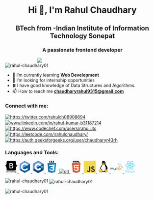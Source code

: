 <h1 align="center">Hi 👋, I'm Rahul Chaudhary</h1>
<h2 align="center">BTech from -Indian Institute of Information Technology Sonepat </h2>
<h3 align="center">A passionate frontend developer</h3>

<img align="right" akt="coding" width="400" src="https://camo.githubusercontent.com/19db51af5f90f1b152bc0b9078f5fe97053955be5074f03f17019c70345bdcdb/68747470733a2f2f6d69726f2e6d656469756d2e636f6d2f6d61782f313336302f302a37513379765349765f7430696f4a2d5a2e676966">
<p align="left"> <img src="https://komarev.com/ghpvc/?username=rahul-chaudhary01&label=Profile%20views&color=0e75b6&style=flat" alt="rahul-chaudhary01" /> </p>

- 🌱 I’m currently learning **Web Development**
- 🤔 I’m looking for internship opportunities
- 🍀 I have good knowledge of Data Structures and Algorithms.
- 📫 How to reach me **chaudharyrahul9315@gmail.com**

<h3 align="left">Connect with me:</h3>
<p align="left">
<a href="https://twitter.com/https://twitter.com/rahulch08908694" target="blank"><img align="center" src="https://raw.githubusercontent.com/rahuldkjain/github-profile-readme-generator/master/src/images/icons/Social/twitter.svg" alt="https://twitter.com/rahulch08908694" height="30" width="40" /></a>
<a href="https://linkedin.com/in/www.linkedin.com/in/rahul-kumar-b31187214" target="blank"><img align="center" src="https://raw.githubusercontent.com/rahuldkjain/github-profile-readme-generator/master/src/images/icons/Social/linked-in-alt.svg" alt="www.linkedin.com/in/rahul-kumar-b31187214" height="30" width="40" /></a>
<a href="https://www.codechef.com/users/https://www.codechef.com/users/rahuliiits" target="blank"><img align="center" src="https://cdn.jsdelivr.net/npm/simple-icons@3.1.0/icons/codechef.svg" alt="https://www.codechef.com/users/rahuliiits" height="30" width="40" /></a>
<a href="https://www.leetcode.com/https://leetcode.com/irahulchaudhary/" target="blank"><img align="center" src="https://raw.githubusercontent.com/rahuldkjain/github-profile-readme-generator/master/src/images/icons/Social/leet-code.svg" alt="https://leetcode.com/irahulchaudhary/" height="30" width="40" /></a>
<a href="https://auth.geeksforgeeks.org/user/https://auth.geeksforgeeks.org/user/chaudharyr43rh" target="blank"><img align="center" src="https://raw.githubusercontent.com/rahuldkjain/github-profile-readme-generator/master/src/images/icons/Social/geeks-for-geeks.svg" alt="https://auth.geeksforgeeks.org/user/chaudharyr43rh" height="30" width="40" /></a>
</p>

<h3 align="left">Languages and Tools:</h3>
<p align="left"> <a href="https://getbootstrap.com" target="_blank" rel="noreferrer"> <img src="https://raw.githubusercontent.com/devicons/devicon/master/icons/bootstrap/bootstrap-plain-wordmark.svg" alt="bootstrap" width="40" height="40"/> </a> <a href="https://www.cprogramming.com/" target="_blank" rel="noreferrer"> <img src="https://raw.githubusercontent.com/devicons/devicon/master/icons/c/c-original.svg" alt="c" width="40" height="40"/> </a> <a href="https://www.w3schools.com/cpp/" target="_blank" rel="noreferrer"> <img src="https://raw.githubusercontent.com/devicons/devicon/master/icons/cplusplus/cplusplus-original.svg" alt="cplusplus" width="40" height="40"/> </a> <a href="https://www.w3schools.com/css/" target="_blank" rel="noreferrer"> <img src="https://raw.githubusercontent.com/devicons/devicon/master/icons/css3/css3-original-wordmark.svg" alt="css3" width="40" height="40"/> </a> <a href="https://git-scm.com/" target="_blank" rel="noreferrer"> <img src="https://www.vectorlogo.zone/logos/git-scm/git-scm-icon.svg" alt="git" width="40" height="40"/> </a> <a href="https://www.w3.org/html/" target="_blank" rel="noreferrer"> <img src="https://raw.githubusercontent.com/devicons/devicon/master/icons/html5/html5-original-wordmark.svg" alt="html5" width="40" height="40"/> </a> <a href="https://developer.mozilla.org/en-US/docs/Web/JavaScript" target="_blank" rel="noreferrer"> <img src="https://raw.githubusercontent.com/devicons/devicon/master/icons/javascript/javascript-original.svg" alt="javascript" width="40" height="40"/> </a> <a href="https://www.linux.org/" target="_blank" rel="noreferrer"> <img src="https://raw.githubusercontent.com/devicons/devicon/master/icons/linux/linux-original.svg" alt="linux" width="40" height="40"/> </a> <a href="https://www.mysql.com/" target="_blank" rel="noreferrer"> <img src="https://raw.githubusercontent.com/devicons/devicon/master/icons/mysql/mysql-original-wordmark.svg" alt="mysql" width="40" height="40"/> </a> <a href="https://reactjs.org/" target="_blank" rel="noreferrer"> <img src="https://raw.githubusercontent.com/devicons/devicon/master/icons/react/react-original-wordmark.svg" alt="react" width="40" height="40"/> </a> </p>

<p><img align="left" src="https://github-readme-stats.vercel.app/api/top-langs?username=rahul-chaudhary01&show_icons=true&locale=en&layout=compact" alt="rahul-chaudhary01" /></p>

<p>&nbsp;<img align="center" src="https://github-readme-stats.vercel.app/api?username=rahul-chaudhary01&show_icons=true&locale=en" alt="rahul-chaudhary01" /></p>

<p><img align="center" src="https://github-readme-streak-stats.herokuapp.com/?user=rahul-chaudhary01&" alt="rahul-chaudhary01" /></p>
